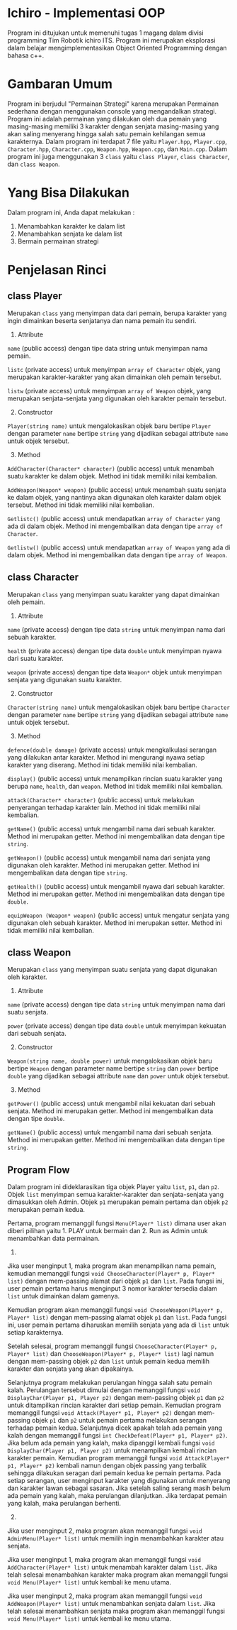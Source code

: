 # Ichiro - Implementasi OOP
   Program ini ditujukan untuk memenuhi tugas 1 magang dalam divisi programming Tim Robotik ichiro ITS. Program ini merupakan eksplorasi dalam belajar mengimplementasikan Object Oriented Programming dengan bahasa c++.

# Gambaran Umum
   Program ini berjudul "Permainan Strategi" karena merupakan Permainan sederhana dengan menggunakan console yang mengandalkan strategi. Program ini adalah permainan yang dilakukan oleh dua pemain yang masing-masing memiliki 3 karakter dengan senjata masing-masing yang akan saling menyerang hingga salah satu pemain kehilangan semua karakternya. Dalam program ini terdapat 7 file yaitu `Player.hpp`, `Player.cpp`, `Character.hpp`, `Character.cpp`, `Weapon.hpp`, `Weapon.cpp`, dan `Main.cpp`. Dalam program ini juga menggunakan 3 `class` yaitu `class Player`, `class Character`, dan `class Weapon`.

# Yang Bisa Dilakukan
   Dalam program ini, Anda dapat melakukan :
   
   1. Menambahkan karakter ke dalam list    
   2. Menambahkan senjata ke dalam list
   3. Bermain permainan strategi

# Penjelasan Rinci
   ## class Player

   Merupakan `class` yang menyimpan data dari pemain, berupa karakter yang ingin dimainkan beserta senjatanya dan nama pemain itu sendiri.
   
1. Attribute

`name` (public access) dengan tipe data string untuk menyimpan nama pemain.

`listc` (private access) untuk menyimpan `array of Character` objek, yang merupakan karakter-karakter yang akan dimainkan oleh pemain tersebut.

`listw` (private access) untuk menyimpan `array of Weapon` objek, yang merupakan senjata-senjata yang digunakan oleh karakter pemain tersebut.
        
2. Constructor

`Player(string name)` untuk mengalokasikan objek baru bertipe `Player` dengan parameter `name` bertipe `string` yang dijadikan sebagai attribute `name` untuk objek tersebut.

3. Method

`AddCharacter(Character* character)` (public access) untuk menambah suatu karakter ke dalam objek. Method ini tidak memiliki nilai kembalian.

`AddWeapon(Weapon* weapon)` (public access) untuk menambah suatu senjata ke dalam objek, yang nantinya akan digunakan oleh karakter dalam objek tersebut. Method ini tidak memiliki nilai kembalian.

`Getlistc()` (public access) untuk mendapatkan `array of Character` yang ada di dalam objek. Method ini mengembalikan data dengan tipe `array of Character`.

`Getlistw()` (public access) untuk mendapatkan `array of Weapon` yang ada di dalam objek. Method ini mengembalikan data dengan tipe `array of Weapon`.

   ##  class Character
   
   Merupakan `class` yang menyimpan suatu karakter yang dapat dimainkan oleh pemain.
        
1. Attribute

`name` (private access) dengan tipe data `string` untuk menyimpan nama dari sebuah karakter.

`health` (private access) dengan tipe data `double` untuk menyimpan nyawa dari suatu karakter.

`weapon` (private access) dengan tipe data `Weapon*` objek untuk menyimpan senjata yang digunakan suatu karakter.

2. Constructor

`Character(string name)` untuk mengalokasikan objek baru bertipe `Character` dengan parameter `name` bertipe `string` yang dijadikan sebagai attribute `name` untuk objek tersebut.

3. Method

`defence(double damage)` (private access) untuk mengkalkulasi serangan yang dilakukan antar karakter. Method ini mengurangi nyawa setiap karakter yang diserang. Method ini tidak memiliki nilai kembalian.

`display()` (public access) untuk menampilkan rincian suatu karakter yang berupa `name`, `health`, dan `weapon`. Method ini tidak memiliki nilai kembalian.

`attack(Character* character)` (public access) untuk melakukan penyerangan terhadap karakter lain. Method ini tidak memiliki nilai kembalian.
            
`getName()` (public access) untuk mengambil nama dari sebuah karakter. Method ini merupakan getter. Method ini mengembalikan data dengan tipe `string`.
            
`getWeapon()` (public access) untuk mengambil nama dari senjata yang digunakan oleh karakter. Method ini merupakan getter. Method ini mengembalikan data dengan tipe `string`.

`getHealth()` (public access) untuk mengambil nyawa dari sebuah karakter. Method ini merupakan getter. Method ini mengembalikan data dengan tipe `double`.

`equipWeapon (Weapon* weapon)` (public access) untuk mengatur senjata yang digunakan oleh sebuah karakter. Method ini merupakan setter. Method ini tidak memiliki nilai kembalian.

   ## class Weapon 
   
   Merupakan `class` yang menyimpan suatu senjata yang dapat digunakan oleh karakter.
 
1. Attribute

`name` (private access) dengan tipe data `string` untuk menyimpan nama dari suatu senjata.

`power` (private access) dengan tipe data `double` untuk menyimpan kekuatan dari sebuah senjata.

2. Constructor
            
`Weapon(string name, double power)` untuk mengalokasikan objek baru bertipe `Weapon` dengan parameter name bertipe `string` dan `power` bertipe `double` yang dijadikan sebagai attribute `name` dan `power` untuk objek tersebut.

3. Method

`getPower()` (public access) untuk mengambil nilai kekuatan dari sebuah senjata. Method ini merupakan getter. Method ini mengembalikan data dengan tipe `double`.

`getName()` (public access) untuk mengambil nama dari sebuah senjata. Method ini merupakan getter. Method ini mengembalikan data dengan tipe `string`.

   ## Program Flow
   
Dalam program ini dideklarasikan tiga objek Player yaitu `list`, `p1`, dan `p2`. Objek `list` menyimpan semua karakter-karakter dan senjata-senjata yang dimasukkan oleh Admin. Objek `p1` merupakan pemain pertama dan objek `p2` merupakan pemain kedua.

Pertama, program memanggil fungsi `Menu(Player* list)` dimana user akan diberi pilihan yaitu 1. PLAY untuk bermain dan 2. Run as Admin untuk menambahkan data permainan.

1.

Jika user menginput 1, maka program akan menampilkan nama pemain, kemudian memanggil fungsi `void ChooseCharacter(Player* p, Player* list)` dengan mem-passing alamat dari objek `p1` dan `list`. Pada fungsi ini, user pemain pertama harus menginput 3 nomor karakter tersedia dalam `list` untuk dimainkan dalam gamenya. 
                
Kemudian program akan memanggil fungsi `void ChooseWeapon(Player* p, Player* list)` dengan mem-passing alamat objek `p1` dan `list`. Pada fungsi ini, user pemain pertama diharuskan memilih senjata yang ada di `list` untuk setiap karakternya.
                
Setelah selesai, program memanggil fungsi `ChooseCharacter(Player* p, Player* list)` dan `ChooseWeapon(Player* p, Player* list)` lagi namun dengan mem-passing objek `p2` dan `list` untuk pemain kedua memilih karakter dan senjata yang akan dipakainya.

Selanjutnya program melakukan perulangan hingga salah satu pemain kalah. Perulangan tersebut dimulai dengan memanggil fungsi `void DisplayChar(Player p1, Player p2)` dengan mem-passing objek `p1` dan `p2` untuk ditampilkan rincian karakter dari setiap pemain. Kemudian program memanggil fungsi `void Attack(Player* p1, Player* p2)` dengan mem-passing objek `p1` dan `p2` untuk pemain pertama melakukan serangan terhadap pemain kedua. Selanjutnya dicek apakah telah ada pemain yang kalah dengan memanggil fungsi `int CheckDefeat(Player* p1, Player* p2)`. Jika belum ada pemain yang kalah, maka dipanggil kembali fungsi `void DisplayChar(Player p1, Player p2)` untuk menampilkan kembali rincian karakter pemain. Kemudian program memanggil fungsi `void Attack(Player* p1, Player* p2)` kembali namun dengan objek passing yang terbalik sehingga dilakukan seragan dari pemain kedua ke pemain pertama. Pada setiap serangan, user menginput karakter yang digunakan untuk menyerang dan karakter lawan sebagai sasaran. Jika setelah saling serang masih belum ada pemain yang kalah, maka perulangan dilanjutkan. Jika terdapat pemain yang kalah, maka perulangan berhenti.

2.

Jika user menginput 2, maka program akan memanggil fungsi `void AdminMenu(Player* list)` untuk memilih ingin menambahkan karakter atau senjata.

Jika user menginput 1, maka program akan memanggil fungsi `void AddCharacter(Player* list)` untuk menambah karakter dalam `list`. Jika telah selesai menambahkan karakter maka program akan memanggil fungsi `void Menu(Player* list)` untuk kembali ke menu utama.

Jika user menginput 2, maka program akan memanggil fungsi `void AddWeapon(Player* list)` untuk menambahkan senjata dalam `list`. Jika telah selesai menambahkan senjata maka program akan memanggil fungsi `void Menu(Player* list)` untuk kembali ke menu utama.
